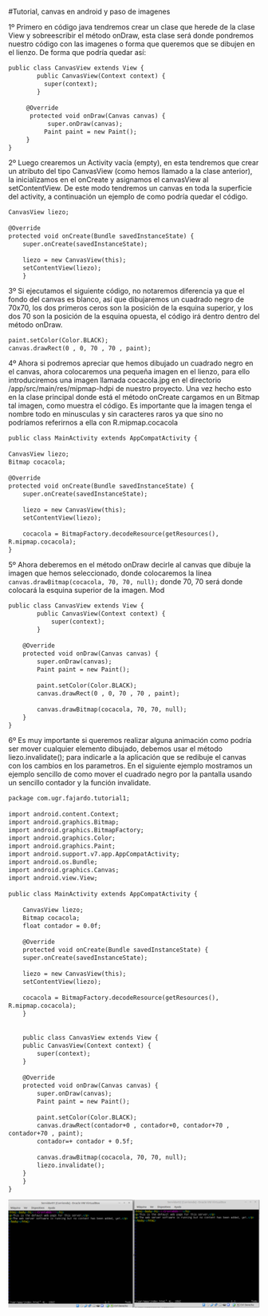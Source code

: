 
#Tutorial, canvas en android y paso de imagenes

[resultado]:https://github.com/odrajaf/swap1415/blob/master/Practica2/contrab%20con%20rsync.png

1º Primero en código java tendremos crear un clase que herede de la clase View y sobreescribir el método onDraw, esta clase será donde pondremos nuestro código con las imagenes o forma que queremos que se dibujen en el lienzo. De forma que podría quedar así:

	public class CanvasView extends View {
        	public CanvasView(Context context) {
          	  super(context);
        	}

       	 @Override
      	  protected void onDraw(Canvas canvas) {
         	   super.onDraw(canvas);
          	  Paint paint = new Paint();
       	 }
	}


2º Luego crearemos un Activity vacía (empty), en esta tendremos que crear un atributo del tipo CanvasView (como hemos llamado a la clase anterior), la inicializamos en el  onCreate y asignamos el canvasView al setContentView. De este modo tendremos un canvas en toda la superficie del activity, a continuación un ejemplo de como podría quedar el código.

	CanvasView liezo;

	@Override
	protected void onCreate(Bundle savedInstanceState) {
		super.onCreate(savedInstanceState);
        
		liezo = new CanvasView(this);
		setContentView(liezo);
    	}

3º Si ejecutamos el siguiente código, no notaremos diferencia ya que el fondo del canvas es blanco, así que dibujaremos un cuadrado negro de 70x70, los dos primeros ceros son la posición de la esquina superior, y los dos 70 son la posición de la esquina opuesta, el código irá dentro dentro del método onDraw.

	paint.setColor(Color.BLACK);
	canvas.drawRect(0 , 0, 70 , 70 , paint);


4º Ahora si podremos apreciar que hemos dibujado un cuadrado negro en el canvas, ahora colocaremos una pequeña imagen en el lienzo, para ello introduciremos una imagen llamada cocacola.jpg en el directorio /app/src/main/res/mipmap-hdpi de nuestro proyecto. Una vez hecho esto en la clase principal donde está el método onCreate cargamos en un Bitmap tal imagen, como muestra el código. Es importante que la imagen tenga el nombre todo en minusculas y sin caracteres raros ya que sino no podríamos referirnos a ella con R.mipmap.cocacola

	public class MainActivity extends AppCompatActivity {

	CanvasView liezo;
	Bitmap cocacola;

	@Override
	protected void onCreate(Bundle savedInstanceState) {
		super.onCreate(savedInstanceState);

		liezo = new CanvasView(this);
		setContentView(liezo);

		cocacola = BitmapFactory.decodeResource(getResources(),  R.mipmap.cocacola);
	}


5º Ahora deberemos en el método onDraw decirle al canvas que dibuje la imagen que hemos seleccionado, donde colocaremos la línea `canvas.drawBitmap(cocacola, 70, 70, null);` donde 70, 70 será donde colocará la esquina superior de la imagen. Mod

	public class CanvasView extends View {
        	public CanvasView(Context context) {
            	super(context);
        	}

		@Override
		protected void onDraw(Canvas canvas) {
			super.onDraw(canvas);
			Paint paint = new Paint();

			paint.setColor(Color.BLACK);
			canvas.drawRect(0 , 0, 70 , 70 , paint);

			canvas.drawBitmap(cocacola, 70, 70, null);
		}
	}

6º Es muy importante si queremos realizar alguna animación como podría ser mover cualquier elemento dibujado, debemos usar el método liezo.invalidate(); para indicarle a la aplicación que se redibuje el canvas con los cambios en los parametros. En el siguiente ejemplo mostramos un ejemplo sencillo de como mover el cuadrado negro por la pantalla usando un sencillo contador y la función invalidate.


	package com.ugr.fajardo.tutorial1;

	import android.content.Context;
	import android.graphics.Bitmap;
	import android.graphics.BitmapFactory;
	import android.graphics.Color;
	import android.graphics.Paint;
	import android.support.v7.app.AppCompatActivity;
	import android.os.Bundle;
	import android.graphics.Canvas;
	import android.view.View;

	public class MainActivity extends AppCompatActivity {

	    CanvasView liezo;
	    Bitmap cocacola;
	    float contador = 0.0f;

	    @Override
	    protected void onCreate(Bundle savedInstanceState) {
		super.onCreate(savedInstanceState);

		liezo = new CanvasView(this);
		setContentView(liezo);

		cocacola = BitmapFactory.decodeResource(getResources(),  R.mipmap.cocacola);
	    }


	    public class CanvasView extends View {
		public CanvasView(Context context) {
		    super(context);
		}

		@Override
		protected void onDraw(Canvas canvas) {
		    super.onDraw(canvas);
		    Paint paint = new Paint();

		    paint.setColor(Color.BLACK);
		    canvas.drawRect(contador+0 , contador+0, contador+70 , contador+70 , paint);
		    contador=+ contador + 0.5f;

		    canvas.drawBitmap(cocacola, 70, 70, null);
		    liezo.invalidate();
		}
	    }
	}



![alt text][resultado]
	
